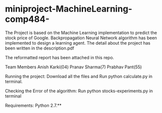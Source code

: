 # miniproject-MachineLearning-comp484-
The Project is based on the Machine Learning implementation to predict the stock price of Google. Backpropagation Neural Network algorithm has been implemented to design a learning agent.
The detail about the project has been written in the description.pdf

The reformatted report has been attached in this repo.

Team Members
Anish Karki(04)
Pranav Sharma(7)
Prabhav Pant(55)

Running the project:
Download all the files and Run python calculate.py in terminal.

Checking the Error of the algorithm:
Run python stocks-experiments.py in terminal

Requirements:
Python 2.7.**
